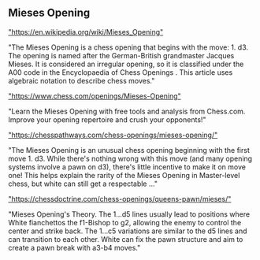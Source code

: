 <h2>Mieses Opening</h2>
<p><a href="https://en.wikipedia.org/wiki/Mieses_Opening">"https://en.wikipedia.org/wiki/Mieses_Opening"</a></p>

<p>"The Mieses Opening is a chess opening that begins with the move: 1. d3. The opening is named after the German-British grandmaster Jacques Mieses. It is considered an irregular opening, so it is classified under the A00 code in the Encyclopaedia of Chess Openings . This article uses algebraic notation to describe chess moves." </p>

<p><a href="https://www.chess.com/openings/Mieses-Opening">"https://www.chess.com/openings/Mieses-Opening"</a></p>

<p>"Learn the Mieses Opening with free tools and analysis from Chess.com. Improve your opening repertoire and crush your opponents!" </p>

<p><a href="https://chesspathways.com/chess-openings/mieses-opening/">"https://chesspathways.com/chess-openings/mieses-opening/"</a></p>

<p>"The Mieses Opening is an unusual chess opening beginning with the first move 1. d3. While there's nothing wrong with this move (and many opening systems involve a pawn on d3), there's little incentive to make it on move one! This helps explain the rarity of the Mieses Opening in Master-level chess, but white can still get a respectable ..." </p>

<p><a href="https://chessdoctrine.com/chess-openings/queens-pawn/mieses/">"https://chessdoctrine.com/chess-openings/queens-pawn/mieses/"</a></p>

<p>"Mieses Opening's Theory. The 1…d5 lines usually lead to positions where White fianchettos the f1-Bishop to g2, allowing the enemy to control the center and strike back. The 1…c5 variations are similar to the d5 lines and can transition to each other. White can fix the pawn structure and aim to create a pawn break with a3-b4 moves." </p>

